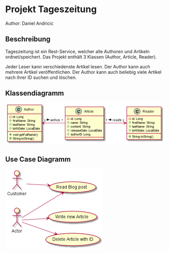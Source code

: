 # Projekt Tageszeitung

Author: Daniel Andricic

## Beschreibung

Tageszeitung ist ein Rest-Service, welcher alle Authoren und Artikeln ordnet/speichert.
Das Projekt enthält 3 Klassen (Author, Article, Reader).


Jeder Leser kann verschiedenste Artikel lesen.
Der Author kann auch mehrere Artikel veröffentlichen.
Der Author kann auch beliebig viele Artikel nach ihrer ID suchen und löschen.

## Klassendiagramm

![Class-diagram](asciidocs/images/Daily-News-cld.png)

## Use Case Diagramm

![Use-Case diagram](asciidocs/images/Daily-News-ucd.png)